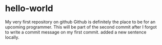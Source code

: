 # hello-world
My very first repository on github
Github is definitely the place to be for an upcoming programmer.
This will be part of the second commit after I forgot to write a commit message on my first commit.
added a new sentence locally.